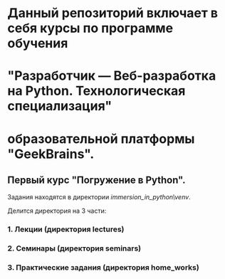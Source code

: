 # Данный репозиторий включает в себя курсы по программе обучения 
# "Разработчик — Веб-разработка на Python. Технологическая специализация" 
# образовательной платформы "GeekBrains".

## Первый курс "Погружение в Python".

Задания находятся в директории *immersion_in_python\venv*.

Делится директория на 3 части:

### 1. Лекции (директория lectures)

### 2. Семинары (директория seminars)

### 3. Практические задания (директория home_works)